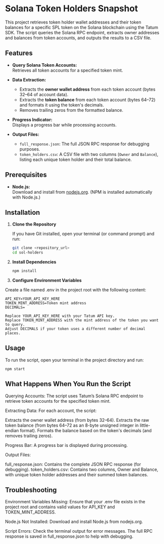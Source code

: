 # Solana Token Holders Snapshot

This project retrieves token holder wallet addresses and their token balances for a specific SPL token on the Solana blockchain using the Tatum SDK. The script queries the Solana RPC endpoint, extracts owner addresses and balances from token accounts, and outputs the results to a CSV file.

## Features

- **Query Solana Token Accounts:**  
  Retrieves all token accounts for a specified token mint.
  
- **Data Extraction:**  
  - Extracts the **owner wallet address** from each token account (bytes 32–64 of account data).
  - Extracts the **token balance** from each token account (bytes 64–72) and formats it using the token's decimals.
  - Removes trailing zeros from the formatted balance.
  
- **Progress Indicator:**  
  Displays a progress bar while processing accounts.

- **Output Files:**  
  - `full_response.json`: The full JSON RPC response for debugging purposes.
  - `token_holders.csv`: A CSV file with two columns (`Owner` and `Balance`), listing each unique token holder and their total balance.

## Prerequisites

- **Node.js:**  
  Download and install from [nodejs.org](https://nodejs.org/). (NPM is installed automatically with Node.js.)

## Installation

1. **Clone the Repository**

   If you have Git installed, open your terminal (or command prompt) and run:
   ```bash
   git clone <repository_url>
   cd sol-holders

2. **Install Dependencies**
    ```bash
    npm install

3. **Configure Environment Variables**

Create a file named .env in the project root with the following content:

    API_KEY=YOUR_API_KEY_HERE
    TOKEN_MINT_ADDRESS=Token mint address
    DECIMALS=
    
    Replace YOUR_API_KEY_HERE with your Tatum API key.
    Replace TOKEN_MINT_ADDRESS with the mint address of the token you want to query.
    Adjust DECIMALS if your token uses a different number of decimal places.
    
## Usage
To run the script, open your terminal in the project directory and run:

    
    npm start
    
## What Happens When You Run the Script
Querying Accounts:
The script uses Tatum’s Solana RPC endpoint to retrieve token accounts for the specified token mint.

Extracting Data:
For each account, the script:

Extracts the owner wallet address (from bytes 32–64).
Extracts the raw token balance (from bytes 64–72 as an 8-byte unsigned integer in little-endian format).
Formats the balance based on the token's decimals (and removes trailing zeros).

Progress Bar:
A progress bar is displayed during processing.

Output Files:

full_response.json: Contains the complete JSON RPC response (for debugging).
token_holders.csv: Contains two columns, Owner and Balance, with unique token holder addresses and their summed token balances.

## Troubleshooting
Environment Variables Missing:
Ensure that your .env file exists in the project root and contains valid values for API_KEY and TOKEN_MINT_ADDRESS.

Node.js Not Installed:
Download and install Node.js from nodejs.org.

Script Errors:
Check the terminal output for error messages. The full RPC response is saved in full_response.json to help with debugging.